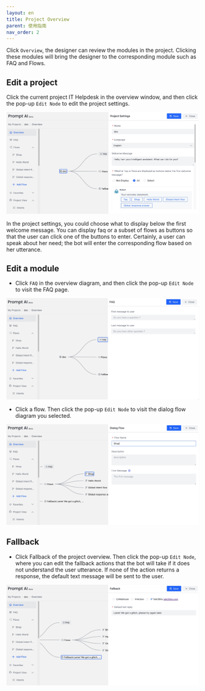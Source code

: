 ```yaml
---
layout: en
title: Project Overview
parent: 使用指南
nav_order: 2
---
```

Click `Overview`, the designer can review the modules in the project.  Clicking these modules will bring the designer to the corresponding module such as FAQ and Flows. 
## Edit a project

Click the current project IT Helpdesk in the overview window, and then click the pop-up `Edit Node` to edit the project settings.

![project_overview_edit_project.jpg](/assets/images/tutorial/project_overview_edit_project.jpg)

In the project settings, you could choose what to display below the first welcome message. You can display faq or a subset of flows as buttons so that the user can click one of the buttons to enter.  Certainly, a user can speak about her need; the bot will enter the corresponding flow based on her utterance. 

## Edit a module

- Click `FAQ` in the overview diagram, and then click the pop-up `Edit Node` to visit the FAQ page.

![project_overview_edit_faq.jpg](/assets/images/tutorial/project_overview_edit_faq.jpg)

- Click a flow. Then click the pop-up `Edit Node` to visit the dialog flow diagram you selected.

![project_overview_edit_flow.jpg](/assets/images/tutorial/project_overview_edit_flow.jpg)


## Fallback
- Click Fallback of the project overview.  Then click the pop-up `Edit Node`, where you can edit the fallback actions that the bot will take if it does not understand the user utterance.  If none of the action returns a response, the default text message will be sent to the user. 

![project_overview_edit_fallback.jpg](/assets/images/tutorial/project_overview_edit_fallback.jpg)

